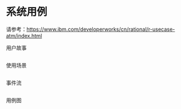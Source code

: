# 系统用例

请参考：https://www.ibm.com/developerworks/cn/rational/r-usecase-atm/index.html

用户故事

```

```

使用场景

```

```

事件流

```

```

用例图

```

```



